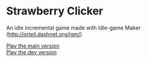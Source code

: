 # Strawberry Clicker
An idle incremental game made with Idle-game Maker (http://orteil.dashnet.org/igm/)

[Play the main version](http://orteil.dashnet.org/igm/?g=https%3A%2F%2Ffl1pnatic.github.io%2Fstrawberry-clicker%2Fmain.txt) <br>
[Play the dev version](http://orteil.dashnet.org/igm/?g=https%3A%2F%2Ffl1pnatic.github.io%2Fstrawberry-clicker%2Fdev.txt)

